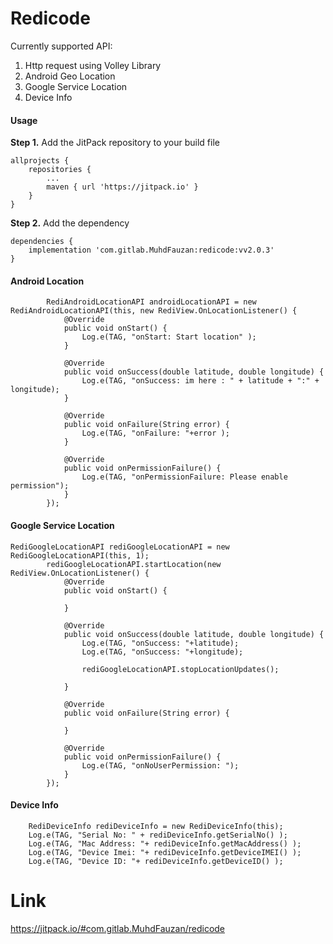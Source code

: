 # Redicode

Currently supported API:

1. Http request using Volley Library
2. Android Geo Location 
3. Google Service Location
4. Device Info



#### Usage
**Step 1.** Add the JitPack repository to your build file

```
allprojects {
	repositories {
		...
		maven { url 'https://jitpack.io' }
	}
}
```

	
**Step 2.** Add the dependency

```
dependencies {
	implementation 'com.gitlab.MuhdFauzan:redicode:vv2.0.3'
}
```

#### Android Location

```
        RediAndroidLocationAPI androidLocationAPI = new RediAndroidLocationAPI(this, new RediView.OnLocationListener() {
            @Override
            public void onStart() {
                Log.e(TAG, "onStart: Start location" );
            }

            @Override
            public void onSuccess(double latitude, double longitude) {
                Log.e(TAG, "onSuccess: im here : " + latitude + ":" + longitude);
            }

            @Override
            public void onFailure(String error) {
                Log.e(TAG, "onFailure: "+error );
            }

            @Override
            public void onPermissionFailure() {
                Log.e(TAG, "onPermissionFailure: Please enable permission");
            }
        });

```
#### Google Service Location

```
RediGoogleLocationAPI rediGoogleLocationAPI = new RediGoogleLocationAPI(this, 1);
        rediGoogleLocationAPI.startLocation(new RediView.OnLocationListener() {
            @Override
            public void onStart() {

            }

            @Override
            public void onSuccess(double latitude, double longitude) {
                Log.e(TAG, "onSuccess: "+latitude);
                Log.e(TAG, "onSuccess: "+longitude);

                rediGoogleLocationAPI.stopLocationUpdates();

            }

            @Override
            public void onFailure(String error) {

            }

            @Override
            public void onPermissionFailure() {
                Log.e(TAG, "onNoUserPermission: ");
            }
        });

```

#### Device Info

```
    RediDeviceInfo rediDeviceInfo = new RediDeviceInfo(this);
    Log.e(TAG, "Serial No: " + rediDeviceInfo.getSerialNo() );
    Log.e(TAG, "Mac Address: "+ rediDeviceInfo.getMacAddress() );
    Log.e(TAG, "Device Imei: "+ rediDeviceInfo.getDeviceIMEI() );
    Log.e(TAG, "Device ID: "+ rediDeviceInfo.getDeviceID() );
```

# Link
https://jitpack.io/#com.gitlab.MuhdFauzan/redicode
